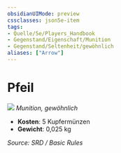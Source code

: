 ```yaml
---
obsidianUIMode: preview
cssclasses: json5e-item
tags:
- Quelle/5e/Players_Handbook
- Gegenstand/Eigenschaft/Munition
- Gegenstand/Seltenheit/gewöhnlich
aliases: ["Arrow"]
---
```

# Pfeil
![](../../../99%20-%20Setup/Files/Bildersammlung/Symbolik/Gegenstände.webp#token)
*Munition, gewöhnlich*  

- **Kosten**: 5 Kupfermünzen
- **Gewicht**: 0,025 kg

*Source: SRD / Basic Rules*